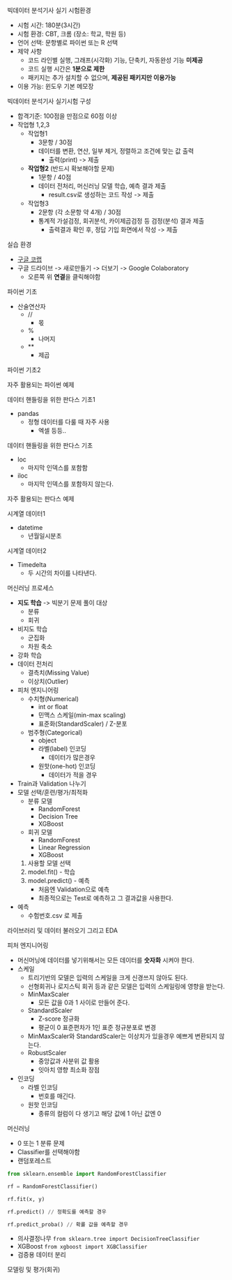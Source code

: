 빅데이터 분석기사 실기 시험환경
- 시험 시간: 180분(3시간)
- 시험 환경: CBT, 크롬 (장소: 학교, 학원 등)
- 언어 선택: 문항별로 파이썬 또는 R 선택
- 제약 사항
	- 코드 라인별 실행, 그래프(시각화) 기능, 단축키, 자동완성 기능 **미제공**
	- 코드 실행 시간은 **1분으로 제한**
	- 패키지는 추가 설치할 수 없으며, **제공된 패키지만 이용가능**
- 이용 가능: 윈도우 기본 메모장

빅데이터 분석기사 실기시험 구성
- 합격기준: 100점을 만점으로 60점 이상
- 작업형 1,2,3
	- 작업형1
		- 3문항 / 30점
		- 데이터를 변환, 연산, 일부 제거, 정렬하고 조건에 맞는 값 출력
			- 출력(print) -> 제출
	- **작업형2** (반드시 확보해야할 문제)
		- 1문항 / 40점
		- 데이터 전처리, 머신러닝 모델 학습, 예측 결과 제출
			- result.csv로 생성하는 코드 작성 -> 제출
	- 작업형3
		- 2문항 (각 소문항 약 4개) / 30점
		- 통계적 가설검정, 회귀분석, 카이제곱검정 등 검정(분석) 결과 제출
			- 출력결과 확인 후, 정답 기입 화면에서 작성 -> 제출

실습 환경
- [구글 코랩](https://colab.research.google.com/)
- 구글 드라이브 -> 새로만들기 -> 더보기 -> Google Colaboratory
	- 오른쪽 위 **연결**을 클릭해야함

파이썬 기초
- 산술연산자
	- //
		- 몫
	- %
		- 나머지
	- **
		- 제곱

파이썬 기초2

자주 활용되는 파이썬 예제

데이터 핸들링을 위한 판다스 기초1
- pandas
	- 정형 데이터를 다룰 때 자주 사용
		- 엑셀 등등..

데이터 핸들링을 위한 판다스 기초
- loc
	- 마지막 인덱스를 포함함
- iloc
	- 마지막 인덱스를 포함하지 않는다.

자주 활용되는 판다스 예제

시계열 데이터1
- datetime
	- 년월일시분초

시계열 데이터2
- Timedelta
	- 두 시간의 차이를 나타낸다.

머신러닝 프로세스
- **지도 학습** -> 빅분기 문제 풀이 대상
	- 분류
	- 회귀
- 비지도 학습
	- 군집화
	- 차원 축소
- 강화 학습
- 데이터 전처리
	- 결측치(Missing Value)
	- 이상치(Outlier)
- 피처 엔지니어링
	- 수치형(Numerical)
		- int or float
		- 민맥스 스케일(min-max scaling)
		- 표준화(StandardScaler) / Z-분포
	- 범주형(Categorical)
		- object
		- 라벨(label) 인코딩
			- 데이터가 많은경우
		- 원핫(one-hot) 인코딩
			- 데이터가 적을 경우
- Train과 Validation 나누기
- 모델 선택/훈련/평가/최적화
	- 분류 모델
		- RandomForest
		- Decision Tree
		- XGBoost
	- 회귀 모델
		- RandomForest
		- Linear Regression
		- XGBoost
	 1. 사용할 모델 선택
	 2. model.fit() - 학습
	 3. model.predict() - 예측
		- 처음엔 Validation으로 예측
		- 최종적으로는 Test로 예측하고 그 결과값을 사용한다.
- 예측
	- 수험번호.csv 로 제출

라이브러리 및 데이터 불러오기 그리고 EDA

피처 엔지니어링
- 머신머닝에 데이터를 넣기위해서는 모든 데이터를 **숫자화** 시켜야 한다.
- 스케일
	- 트리기반의 모델은 입력의 스케일을 크게 신경쓰지 않아도 된다.
	- 선형회귀나 로지스틱 회귀 등과 같은 모델은 입력의 스케일링에 영향을 받는다.
	- MinMaxScaler
		- 모든 값을 0과 1 사이로 만들어 준다.
	- StandardScaler
		- Z-score 정규화
		- 평균이 0 표준편차가 1인 표준 정규분포로 변경
	- MinMaxScaler와 StandardScaler는 이상치가 있을경우 예쁘게 변환되지 않는다.
	- RobustScaler
		- 중앙값과 사분위 값 활용
		- 잇아치 영향 최소화 장점
- 인코딩
	- 라벨 인코딩
		- 번호를 매긴다.
	- 원핫 인코딩
		- 종류의 컬럼이 다 생기고 해당 값에 1 아닌 값엔 0

머신러닝
- 0 또는 1 분류 문제
- Classifier를 선택해야함
- 랜덤포레스트
```python
from sklearn.ensemble import RandomForestClassifier

rf = RandomForestClassifier()

rf.fit(x, y)

rf.predict() // 정확도를 예측할 경우

rf.predict_proba() // 확률 값을 예측할 경우
```
- 의사결정나무
`from sklearn.tree import DecisionTreeClassifier`
- XGBoost
`from xgboost import XGBClassifier`
- 검증용 데이터 분리

모델링 및 평가(회귀)